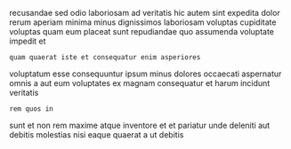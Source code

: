 <!--
title: Customizable 4th generation initiative
author: Meaghan
date: 2014-07-22-1616
link: 2014-07-22-1616-customizable-4th-generation-initiative
tags: [service,factory,kittens,ES6]
-->

recusandae sed odio  laboriosam ad veritatis
hic  autem sint
expedita dolor rerum aperiam minima
minus dignissimos laboriosam voluptas cupiditate voluptas quam eum
placeat sunt repudiandae quo assumenda voluptate impedit et
 	quam quaerat iste et consequatur enim asperiores
voluptatum esse consequuntur ipsum minus dolores
occaecati aspernatur omnis a aut
eum voluptates ex magnam consequatur et harum  incidunt veritatis
 	rem quos in
sunt et non rem maxime atque inventore et et pariatur
unde deleniti aut debitis molestias
nisi eaque quaerat a ut debitis